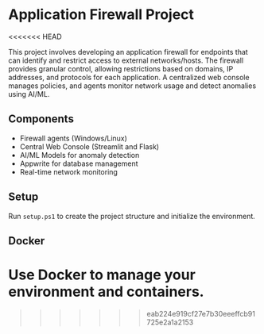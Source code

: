 # Application Firewall Project
<<<<<<< HEAD

This project involves developing an application firewall for endpoints that can identify and restrict access to external networks/hosts.
The firewall provides granular control, allowing restrictions based on domains, IP addresses, and protocols for each application.
A centralized web console manages policies, and agents monitor network usage and detect anomalies using AI/ML.

## Components
- Firewall agents (Windows/Linux)
- Central Web Console (Streamlit and Flask)
- AI/ML Models for anomaly detection
- Appwrite for database management
- Real-time network monitoring

## Setup
Run `setup.ps1` to create the project structure and initialize the environment.

## Docker
Use Docker to manage your environment and containers.
=======
>>>>>>> eab224e919cf27e7b30eeeffcb91725e2a1a2153

